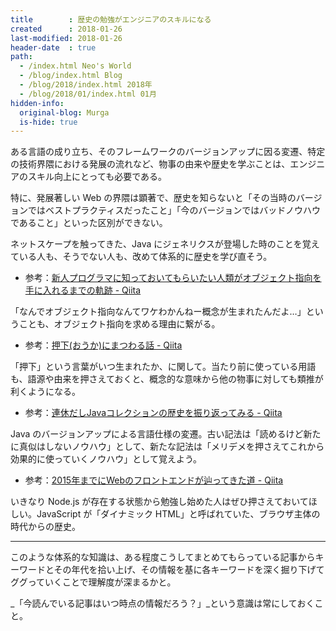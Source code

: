 ```yaml
---
title        : 歴史の勉強がエンジニアのスキルになる
created      : 2018-01-26
last-modified: 2018-01-26
header-date  : true
path:
  - /index.html Neo's World
  - /blog/index.html Blog
  - /blog/2018/index.html 2018年
  - /blog/2018/01/index.html 01月
hidden-info:
  original-blog: Murga
  is-hide: true
---
```


ある言語の成り立ち、そのフレームワークのバージョンアップに因る変遷、特定の技術界隈における発展の流れなど、物事の由来や歴史を学ぶことは、エンジニアのスキル向上にとっても必要である。

特に、発展著しい Web の界隈は顕著で、歴史を知らないと「その当時のバージョンではベストプラクティスだったこと」「今のバージョンではバッドノウハウであること」といった区別ができない。

ネットスケープを触ってきた、Java にジェネリクスが登場した時のことを覚えている人も、そうでない人も、改めて体系的に歴史を学び直そう。

- 参考：[新人プログラマに知っておいてもらいたい人類がオブジェクト指向を手に入れるまでの軌跡 - Qiita](https://qiita.com/hirokidaichi/items/591ad96ab12938878fe1)

「なんでオブジェクト指向なんてワケわかんねー概念が生まれたんだよ…」ということも、オブジェクト指向を求める理由に繋がる。

- 参考：[押下(おうか)にまつわる話 - Qiita](https://qiita.com/yaju/items/0ceb6a0343561b4d208e)

「押下」という言葉がいつ生まれたか、に関して。当たり前に使っている用語も、語源や由来を押さえておくと、概念的な意味から他の物事に対しても類推が利くようになる。

- 参考：[連休だしJavaコレクションの歴史を振り返ってみる - Qiita](https://qiita.com/tag1216/items/3f222ae3cae88210f769)

Java のバージョンアップによる言語仕様の変遷。古い記法は「読めるけど新たに真似はしないノウハウ」として、新たな記法は「メリデメを押さえてこれから効果的に使っていくノウハウ」として覚えよう。

- 参考：[2015年までにWebのフロントエンドが辿ってきた道 - Qiita](https://qiita.com/joe-re/items/3b6730eb90dbeb2f8272)

いきなり Node.js が存在する状態から勉強し始めた人はぜひ押さえておいてほしい。JavaScript が「ダイナミック HTML」と呼ばれていた、ブラウザ主体の時代からの歴史。

---

このような体系的な知識は、ある程度こうしてまとめてもらっている記事からキーワードとその年代を拾い上げ、その情報を基に各キーワードを深く掘り下げてググっていくことで理解度が深まるかと。

_「今読んでいる記事はいつ時点の情報だろう？」_という意識は常にしておくこと。
